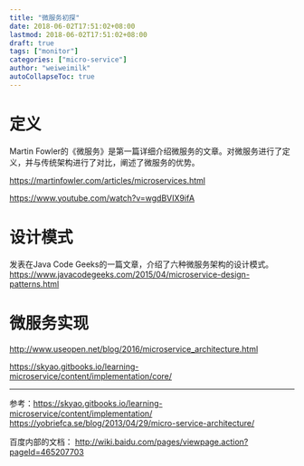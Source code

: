 ```yaml
---
title: "微服务初探"
date: 2018-06-02T17:51:02+08:00
lastmod: 2018-06-02T17:51:02+08:00
draft: true
tags: ["monitor"]
categories: ["micro-service"]
author: "weiweimilk"
autoCollapseToc: true
---
```



# 定义
Martin Fowler的《微服务》是第一篇详细介绍微服务的文章。对微服务进行了定义，并与传统架构进行了对比，阐述了微服务的优势。

https://martinfowler.com/articles/microservices.html

https://www.youtube.com/watch?v=wgdBVIX9ifA



# 设计模式
发表在Java Code Geeks的一篇文章，介绍了六种微服务架构的设计模式。
https://www.javacodegeeks.com/2015/04/microservice-design-patterns.html


# 微服务实现

http://www.useopen.net/blog/2016/microservice_architecture.html


https://skyao.gitbooks.io/learning-microservice/content/implementation/core/


-----

参考：https://skyao.gitbooks.io/learning-microservice/content/implementation/
https://yobriefca.se/blog/2013/04/29/micro-service-architecture/


百度内部的文档：
http://wiki.baidu.com/pages/viewpage.action?pageId=465207703

